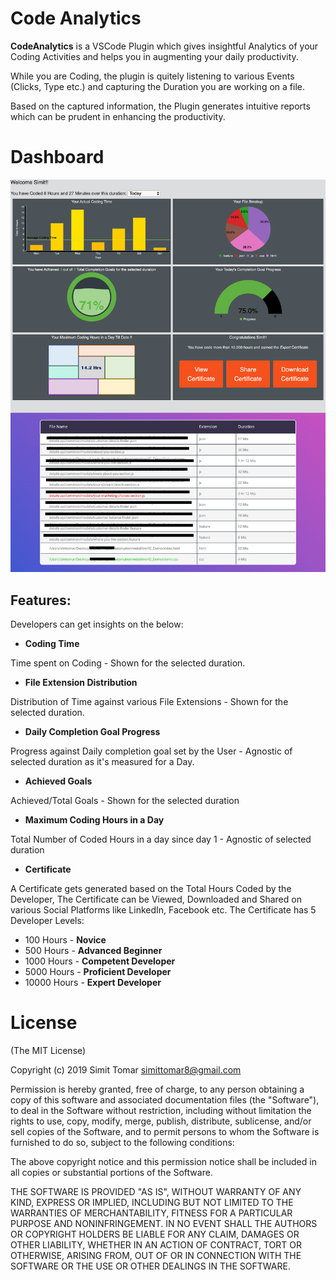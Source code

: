 # Code Analytics

**CodeAnalytics** is a VSCode Plugin which gives insightful Analytics of your Coding Activities and helps you in augmenting your daily productivity.

While you are Coding, the plugin is quitely listening to various Events (Clicks,  Type etc.) and capturing the Duration you are working on a file.

Based on the captured information, the Plugin generates intuitive reports which can be prudent in enhancing the productivity.

# Dashboard

![Dashboard](Dashboard.png)

## Features:

Developers can get insights on the below:

- **Coding Time**

Time spent on Coding - Shown for the selected duration.

- **File Extension Distribution**

Distribution of Time against various File Extensions - Shown for the selected duration.

- **Daily Completion Goal Progress**

Progress against Daily completion goal set by the User - Agnostic of selected duration as it's measured for a Day.

- **Achieved Goals**

Achieved/Total Goals - Shown for the selected duration


- **Maximum Coding Hours in a Day**

Total Number of Coded Hours in a day since day 1 - Agnostic of selected duration

- **Certificate**

A Certificate gets generated based on the Total Hours Coded by the Developer, The Certificate can be Viewed, Downloaded and Shared on various Social Platforms like LinkedIn, Facebook etc. The Certificate has 5 Developer Levels:

- 100 Hours - **Novice**
- 500 Hours - **Advanced Beginner**
- 1000 Hours - **Competent Developer**
- 5000 Hours - **Proficient Developer**
- 10000 Hours - **Expert Developer**


# License

(The MIT License)

Copyright (c) 2019 Simit Tomar simittomar8@gmail.com

Permission is hereby granted, free of charge, to any person obtaining a copy of this software and associated documentation files (the "Software"), to deal in the Software without restriction, including without limitation the rights to use, copy, modify, merge, publish, distribute, sublicense, and/or sell copies of the Software, and to permit persons to whom the Software is furnished to do so, subject to the following conditions:

The above copyright notice and this permission notice shall be included in all copies or substantial portions of the Software.

THE SOFTWARE IS PROVIDED "AS IS", WITHOUT WARRANTY OF ANY KIND, EXPRESS OR IMPLIED, INCLUDING BUT NOT LIMITED TO THE WARRANTIES OF MERCHANTABILITY, FITNESS FOR A PARTICULAR PURPOSE AND NONINFRINGEMENT. IN NO EVENT SHALL THE AUTHORS OR COPYRIGHT HOLDERS BE LIABLE FOR ANY CLAIM, DAMAGES OR OTHER LIABILITY, WHETHER IN AN ACTION OF CONTRACT, TORT OR OTHERWISE, ARISING FROM, OUT OF OR IN CONNECTION WITH THE SOFTWARE OR THE USE OR OTHER DEALINGS IN THE SOFTWARE.